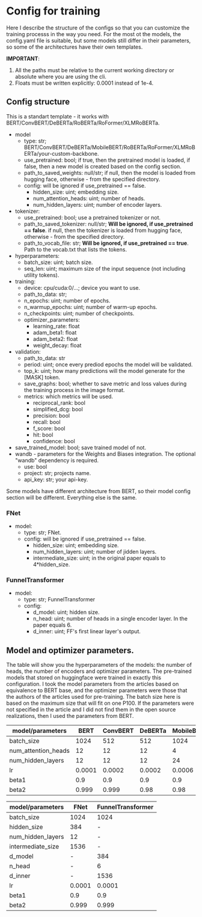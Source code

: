 # Config for training

Here I describe the structure of the configs so that you can customize the training processs in the way you need.
For the most ot the models, the config.yaml file is suitable, but some models still differ in their parameters, so some of the architectures have their own templates.

**IMPORTANT**:

1. All the paths must be relative to the current working directory or absolute where you are using the cli.
2. Floats must be written explicitly: 0.0001 instead of 1e-4.

## Config structure

This is a standart template - it works with BERT/ConvBERT/DeBERTa/RoBERTa/RoFormer/XLMRoBERTa.

- model
  - type: str; BERT/ConvBERT/DeBERTa/MobileBERT/RoBERTa/RoFormer/XLMRoBERTa/your-custom-backbone.
  - use_pretrained: bool; if true, then the pretrained model is loaded, if false, then a new model is created based on the config section.
  - path_to_saved_weights: null/str; if null, then the model is loaded from hugging face, otherwise - from the specified directory.
  - config: will be ignored if use_pretrained == false.
    - hidden_size: uint; embedding size.
    - num_attention_heads: uint; number of heads.
    - num_hidden_layers: uint; number of encoder layers.
- tokenizer:
  - use_pretrained: bool; use a pretrained tokenizer or not.
  - path_to_saved_tokenizer: null/str; **Will be ignored, if use_pretrained == false**. if null, then the tokenizer is loaded from hugging face, otherwise - from the specified directory.
  - path_to_vocab_file: str; **Will be ignored, if use_pretrained == true**. Path to the vocab.txt that lists the tokens.
- hyperparameters:
  - batch_size: uint; batch size.
  - seq_len: uint; maximum size of the input sequence (not including utility tokens).
- training:
  - device: cpu/cuda:0/...; device you want to use.
  - path_to_data: str;
  - n_epochs: uint; number of epochs.
  - n_warmup_epochs: uint; number of warm-up epochs.
  - n_checkpoints: uint; number of checkpoints.
  - optimizer_parameters:
    - learning_rate: float
    - adam_beta1: float
    - adam_beta2: float
    - weight_decay: float
- validation:
  - path_to_data: str
  - period: uint; once every prediod epochs the model will be validated. 
  - top_k: uint; how many predictions will the model generate for the [MASK] token.
  - save_graphs: bool; whether to save metric and loss values during the training process in the image format.
  - metrics: which metrics will be used.
    - reciprocal_rank: bool
    - simplified_dcg: bool
    - precision: bool
    - recall: bool
    - f_score: bool
    - hit: bool
    - confidence: bool
- save_trained_model: bool; save trained model of not.
- wandb - parameters for the Weights and Biases integration. The optional "wandb" dependency is required.
  - use: bool
  - project: str; projects name.
  - api_key: str; your api-key.

Some models have different architecture from BERT, so their model config section will be different. Everything else is the same.

### FNet

- model:
  - type: str; FNet.
  - config: will be ignored if use_pretrained == false.
    - hidden_size: uint; embedding size.
    - num_hidden_layers: uint; number of jidden layers.
    - intermediate_size: uint; in the original paper equals to 4*hidden_size.

### FunnelTransformer

- model:
  - type: str; FunnelTransformer
  - config:
    - d_model: uint; hidden size.
    - n_head: uint; number of heads in a single encoder layer. In the paper equals 6.
    - d_inner: uint; FF's first linear layer's output.

## Model and optimizer parameters.

The table will show you the hyperparameters of the models: the number of heads, the number of encoders and optimizer parameters.
The pre-trained models that stored on huggingface were trained in exactly this configuration. I took the model parameters from the articles based on equivalence to BERT base, and the optimizer parameters were those that the authors of the articles used for pre-training. The batch size here is based on the maximum size that will fit on one P100.
If the parameters were not specified in the article and I did not find them in the open source realizations, then I used the parameters from BERT.


| model/parameters | BERT | ConvBERT | DeBERTa | MobileBERT | RoBERTa | RoFormer |XLMRoBERTa |
| -------- | ------- | ------- | ------- | ------- | ------- | ------- | ------- |
| batch_size | 1024 | 512 | 512 | 1024 | 1024 | 1024 | 1024 |
| num_attention_heads | 12 | 12 | 12 | 4 | 12 | 12 | 12 |
| num_hidden_layers | 12 | 12 | 12 | 24 | 12 | 12 | 12 |
| lr | 0.0001 | 0.0002 | 0.0002 | 0.0006 | 0.0007 | 0.0005 | 0.0001 |
| beta1 | 0.9 | 0.9 | 0.9 | 0.9 | 0.9 | 0.9 | 0.9 |
| beta2 | 0.999 | 0.999 | 0.98 | 0.98 | 0.98 | 0.98 | 0.999 |


| model/parameters | FNet | FunnelTransformer |
| -------- | ------- | ------- |
| batch_size | 1024 | 1024 |
| hidden_size | 384 | - |
| num_hidden_layers | 12 | - |
| intermediate_size | 1536 | - |
| d_model | - | 384 |
| n_head | - | 6 |
| d_inner | - | 1536 |
| lr | 0.0001 | 0.0001 |
| beta1 | 0.9 | 0.9 |
| beta2 | 0.999 | 0.999 |